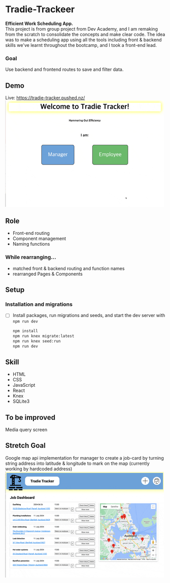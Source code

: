 # Tradie-Trackeer

<b>Efficient Work Scheduling App.</b><br>
This project is from group project from Dev Academy, and I am remaking from the scratch to consolidate the concepts and make clear code. The idea was to make a scheduling app using all the tools including front & backend skills we've learnt throughout the bootcamp, and I took a front-end lead.

### Goal

Use backend and frontend routes to save and filter data.

## Demo

Live: https://tradie-tracker.pushed.nz/ <br>
<img src="./client/styles/wireframe/tradie-tracker.gif" alt="Demo Image" style="width: 500px; height: auto;">

## Role

* Front-end routing
* Component management
* Naming functions 

### While rearranging...

* matched front & backend routing and function names
* rearranged Pages & Components


## Setup

### Installation and migrations

- [ ] Install packages, run migrations and seeds, and start the dev server with `npm run dev`

  ```
  npm install
  npm run knex migrate:latest
  npm run knex seed:run
  npm run dev
  ```

## Skill

* HTML
* CSS
* JavaScript
* React
* Knex
* SQLite3

## To be improved

Media query screen

## Stretch Goal

Google map api implementation for manager to create a job-card by turning string address into latitude & longitude to mark on the map (currently working by hardcoded address)<br>
<img src="./client/styles/wireframe/mapmarker.gif" alt="stretch Image" style="width: 500px; height: auto;">


